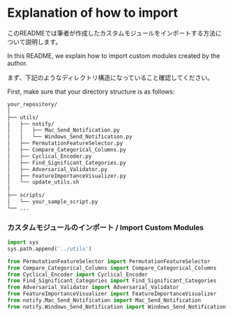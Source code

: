 # Explanation of how to import 
このREADMEでは筆者が作成したカスタムモジュールをインポートする方法について説明します。

In this README, we explain how to import custom modules created by the author.

まず、下記のようなディレクトリ構造になっていること確認してください。

First, make sure that your directory structure is as follows:

```bash
your_repository/
│
├── utils/
│   ├── notify/
│   │   ├── Mac_Send_Notification.py
│   │   └── Windows_Send_Notification.py
│   ├── PermutationFeatureSelector.py
│   ├── Compare_Categorical_Columns.py
│   ├── Cyclical_Encoder.py
│   ├── Find_Significant_Categories.py
│   ├── Adversarial_Validator.py
│   ├── FeatureImportanceVisualizer.py
│   └── update_utils.sh
│
├── scripts/
│   └── your_sample_script.py
└── ...
```
### カスタムモジュールのインポート / Import Custom Modules
```python
import sys
sys.path.append('../utils')

from PermutationFeatureSelector import PermutationFeatureSelector
from Compare_Categorical_Columns import Compare_Categorical_Columns
from Cyclical_Encoder import Cyclical_Encoder
from Find_Significant_Categories import Find_Significant_Categories
from Adversarial_Validator import Adversarial_Validator
from FeatureImportanceVisualizer import FeatureImportanceVisualizer
from notify.Mac_Send_Notification import Mac_Send_Notification
from notify.Windows_Send_Notification import Windows_Send_Notification
```
